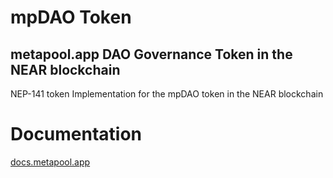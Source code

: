 # mpDAO Token

## metapool.app DAO Governance Token in the NEAR blockchain

NEP-141 token Implementation for the mpDAO token in the NEAR blockchain

# Documentation

[docs.metapool.app](https://docs.metapool.app/)
